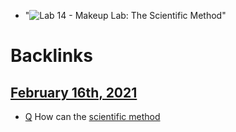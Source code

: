 - "![Lab 14 - Makeup Lab: The Scientific Method](https://external-content.duckduckgo.com/iu/?u=http%3A%2F%2Fwww.bigpicturebiology.com%2Fwp-content%2Fuploads%2F2015%2F05%2FThe-Scientific-Method.jpg&f=1&nofb=1)"

# Backlinks
## [February 16th, 2021](<February 16th, 2021.md>)
- [Q](<Q.md>) How can the [scientific method](<scientific method.md>)

